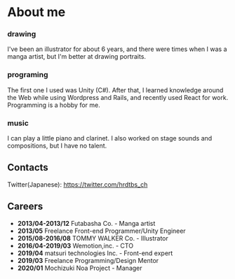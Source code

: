# About me

### drawing

I've been an illustrator for about 6 years, and there were times when I was a manga artist, but I'm better at drawing portraits. 

### programing

The first one I used was Unity (C#). After that, I learned knowledge around the Web while using Wordpress and Rails, and recently used React for work. Programming is a hobby for me.

### music

I can play a little piano and clarinet. I also worked on stage sounds and compositions, but I have no talent.

## Contacts

Twitter(Japanese): <a href="https://twitter.com/intent/user?user_id=4284612793">https://twitter.com/hrdtbs_ch</a>

## Careers

- **2013/04-2013/12** Futabasha Co. - Manga artist 
- **2013/05** Freelance Front-end Programmer/Unity Engineer
- **2015/08-2016/08** TOMMY WALKER Co. - Illustrator
- **2016/04-2019/03** Wemotion,inc. - CTO
- **2019/04** matsuri technologies Inc. - Front-end expert
- **2019/03** Freelance Programming/Design Mentor
- **2020/01** Mochizuki Noa Project - Manager

